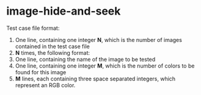 # image-hide-and-seek

Test case file format:

1. One line, containing one integer **N**, which is the number of images contained in the test case file
2. **N** times, the following format:
  1. One line, containing the name of the image to be tested
  2. One line, containing one integer **M**, which is the number of colors to be found for this image
  3. **M** lines, each containing three space separated integers, which represent an RGB color.
